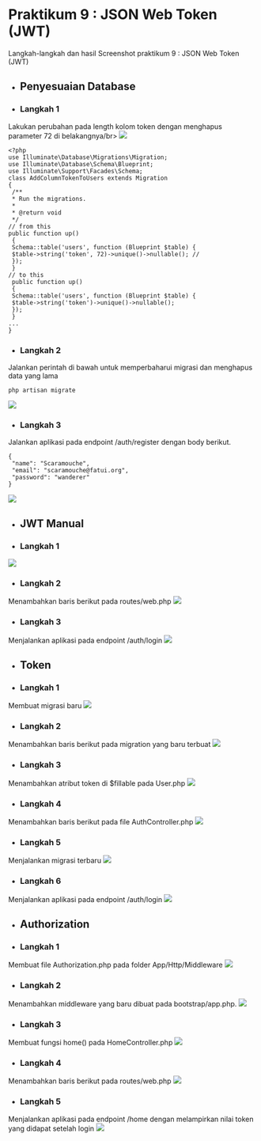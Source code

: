 # Praktikum  9 : JSON Web Token (JWT)

Langkah-langkah dan hasil Screenshot praktikum 9 : JSON Web Token (JWT)
* ## Penyesuaian Database
* ### Langkah 1
Lakukan perubahan pada length kolom token dengan menghapus parameter 72 di
belakangnya/br>
![](../Screenshoot/Modul8/1.png)
```
<?php
use Illuminate\Database\Migrations\Migration;
use Illuminate\Database\Schema\Blueprint;
use Illuminate\Support\Facades\Schema;
class AddColumnTokenToUsers extends Migration
{
 /**
 * Run the migrations.
 *
 * @return void
 */
// from this
public function up()
 {
 Schema::table('users', function (Blueprint $table) {
 $table->string('token', 72)->unique()->nullable(); //
 });
 }
// to this
 public function up()
 {
 Schema::table('users', function (Blueprint $table) {
 $table->string('token')->unique()->nullable();
 });
 }
...
}
```
* ### Langkah 2
Jalankan perintah di bawah untuk memperbaharui migrasi dan menghapus data yang lama
```
php artisan migrate
```
![](../Screenshoot/Modul8/2.png)
* ### Langkah 3
Jalankan aplikasi pada endpoint /auth/register dengan body berikut.
```
{
 "name": "Scaramouche",
 "email": "scaramouche@fatui.org",
 "password": "wanderer"
}
```
![](../Screenshoot/Modul8/3.png)

* ## JWT Manual
* ### Langkah 1

![](../Screenshoot/Modul8/6.png)
* ### Langkah 2
Menambahkan baris berikut pada routes/web.php
![](../Screenshoot/Modul8/7.png)
* ### Langkah 3
Menjalankan aplikasi pada endpoint /auth/login
![](../Screenshoot/Modul8/8.png)

* ## Token
* ### Langkah 1
Membuat migrasi baru
![](../Screenshoot/Modul8/9.png)
* ### Langkah 2
Menambahkan baris berikut pada migration yang baru terbuat
![](../Screenshoot/Modul8/10.png)
* ### Langkah 3
Menambahkan atribut token di $fillable pada User.php
![](../Screenshoot/Modul8/11.png)
* ### Langkah 4
Menambahkan baris berikut pada file AuthController.php
![](../Screenshoot/Modul8/12.png)
* ### Langkah 5
Menjalankan migrasi terbaru
![](../Screenshoot/Modul8/13.png)
* ### Langkah 6
Menjalankan aplikasi pada endpoint /auth/login
![](../Screenshoot/Modul8/14.png)

* ## Authorization
* ### Langkah 1
Membuat file Authorization.php pada folder App/Http/Middleware
![](../Screenshoot/Modul8/15.png)
* ### Langkah 2
Menambahkan middleware yang baru dibuat pada bootstrap/app.php.
![](../Screenshoot/Modul8/16.png)
* ### Langkah 3
Membuat fungsi home() pada HomeController.php
![](../Screenshoot/Modul8/17.png)
* ### Langkah 4
Menambahkan baris berikut pada routes/web.php
![](../Screenshoot/Modul8/18.png)
* ### Langkah 5
Menjalankan aplikasi pada endpoint /home dengan melampirkan nilai token yang didapat setelah login
![](../Screenshoot/Modul8/19.png)
